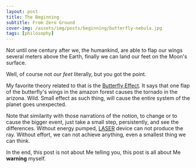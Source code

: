 ```yaml
---
layout: post
title: The Beginning
subtitle: From Zero Ground
cover-img: /assets/img/posts/beginning/butterfly-nebula.jpg
tags: [philosophy]
---
```


Not until one century after we, the humankind, are able to flap our wings several meters above the Earth, finally we can land our feet on the Moon's surface.

Well, of course not _our feet_ literally, but you got the point.

My favorite theory related to that is the [Butterfly Effect](https://en.wikipedia.org/wiki/Butterfly_effect). It says that one flap of the butterfly's wings in the amazon forest causes the tornado in the arizona. Wild. Small effect as such thing, will cause the entire system of the planet goes unexpected. 

Note that similarity with those narrations of the notion, to change or to cause the bigger event, just take a small step, persistently, and see the differences. Without energy pumped, [LASER](https://en.wikipedia.org/wiki/Laser) device can not produce the ray. Without effort, we can not achieve anything, even a smallest thing we can think.

In the end, this post is not about Me telling you, this post is all about Me **warning** myself. 


